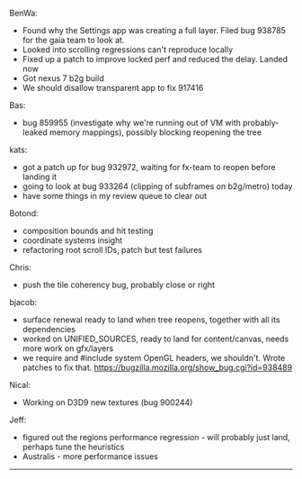 BenWa:
* Found why the Settings app was creating a full layer. Filed bug 938785 for the gaia team to look at.
* Looked into scrolling regressions can't reproduce locally
* Fixed up a patch to improve locked perf and reduced the delay. Landed now
* Got nexus 7 b2g build
* We should disallow transparent app to fix 917416

Bas:
* bug 859955 (investigate why we're running out of VM with probably-leaked memory mappings), possibly blocking reopening the tree

kats:
* got a patch up for bug 932972, waiting for fx-team to reopen before landing it
* going to look at bug 933264 (clipping of subframes on b2g/metro) today
* have some things in my review queue to clear out

Botond:
* composition bounds and hit testing
* coordinate systems insight
* refactoring root scroll IDs, patch but test failures

Chris:
* push the tile coherency bug, probably close or right

bjacob:
* surface renewal ready to land when tree reopens, together with all its dependencies
* worked on UNIFIED_SOURCES, ready to land for content/canvas, needs more work on gfx/layers
* we require and #include system OpenGL headers, we shouldn't. Wrote patches to fix that. https://bugzilla.mozilla.org/show_bug.cgi?id=938489

Nical:
* Working on D3D9 new textures  (bug 900244)

Jeff:
* figured out the regions performance regression - will probably just land, perhaps tune the heuristics
* Australis - more performance issues

________________


